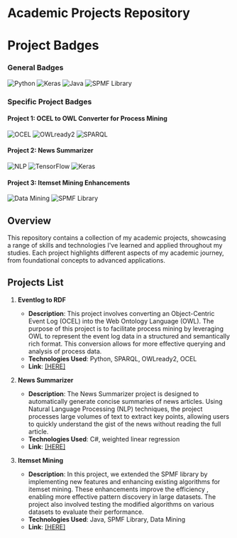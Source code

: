 # Academic Projects Repository
# Project Badges

### General Badges
![Python](https://img.shields.io/badge/Python-3.8-blue)
![Keras](https://img.shields.io/badge/Keras-2.4.3-red)
![Java](https://img.shields.io/badge/Java-1.8-blue)
![SPMF Library](https://img.shields.io/badge/SPMF-Extension-green)

### Specific Project Badges

#### Project 1: OCEL to OWL Converter for Process Mining
![OCEL](https://img.shields.io/badge/OCEL-Event%20Logs-brightgreen)
![OWLready2](https://img.shields.io/badge/OWLready2-Web%20Ontology%20Language-orange)
![SPARQL](https://img.shields.io/badge/SPARQL-Querying-yellow)

#### Project 2: News Summarizer
![NLP](https://img.shields.io/badge/NLP-Natural%20Language%20Processing-blueviolet)
![TensorFlow](https://img.shields.io/badge/TensorFlow-2.0-yellow)
![Keras](https://img.shields.io/badge/Keras-2.4.3-red)

#### Project 3: Itemset Mining Enhancements
![Data Mining](https://img.shields.io/badge/Data%20Mining-Advanced-orange)
![SPMF Library](https://img.shields.io/badge/SPMF-Extension-green)

## Overview

This repository contains a collection of my academic projects, showcasing a range of skills and technologies I've learned and applied throughout my studies. Each project highlights different aspects of my academic journey, from foundational concepts to advanced applications.

## Projects List

1. **Eventlog to RDF**
    - **Description**: This project involves converting an Object-Centric Event Log (OCEL) into the Web Ontology Language (OWL). The purpose of this project is to facilitate process mining by leveraging OWL to represent the event log data in a structured and semantically rich format. This conversion allows for more effective querying and analysis of process data.
    - **Technologies Used**: Python, SPARQL, OWLready2, OCEL
    - **Link**: [[HERE]](https://github.com/mahmoodsoltani/Academic-Projects/tree/master/Eventlog_to_RDF_Convertor)


2. **News Summarizer**
   - **Description**: The News Summarizer project is designed to automatically generate concise summaries of news articles. Using Natural Language Processing (NLP) techniques, the project processes large volumes of text to extract key points, allowing users to quickly understand the gist of the news without reading the full article. 
   - **Technologies Used**: C#, weighted linear regression 
   - **Link**: [[HERE]](https://github.com/mahmoodsoltani/Academic-Projects/tree/master/Summarizer)

3. **Itemset Mining**
   - **Description**: In this project, we extended the SPMF library by implementing new features and enhancing existing algorithms for itemset mining. These enhancements improve the efficiency , enabling more effective pattern discovery in large datasets. The project also involved testing the modified algorithms on various datasets to evaluate their performance.
   - **Technologies Used**: Java, SPMF Library, Data Mining
   - **Link**: [[HERE]](https://github.com/mahmoodsoltani/Academic-Projects/tree/master/Itemset%20Mining)
